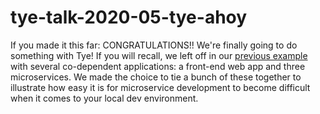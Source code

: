 # tye-talk-2020-05-tye-ahoy
If you made it this far: CONGRATULATIONS!!  We're finally going to do something with Tye!  If you will recall, we left off in our [previous example](../tye-talk-2020-04-intertwined) with several co-dependent applications: a front-end web app and three microservices.  We made the choice to tie a bunch of these together to illustrate how easy it is for microservice development to become difficult when it comes to your local dev environment.

